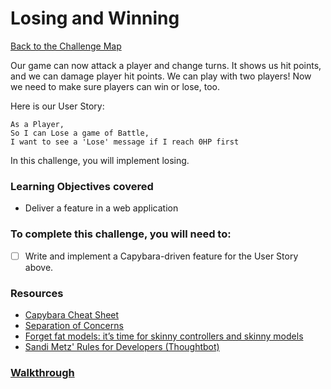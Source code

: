 # Losing and Winning

[Back to the Challenge Map](README.md)

Our game can now attack a player and change turns. It shows us hit points, and we can damage player hit points. We can play with two players! Now we need to make sure players can win or lose, too.

Here is our User Story:

```
As a Player,
So I can Lose a game of Battle,
I want to see a 'Lose' message if I reach 0HP first
```

In this challenge, you will implement losing.

### Learning Objectives covered
- Deliver a feature in a web application

### To complete this challenge, you will need to:

- [ ] Write and implement a Capybara-driven feature for the User Story above.

### Resources

- [Capybara Cheat Sheet](https://www.launchacademy.com/codecabulary/learn-test-driven-development/rspec/capybara-cheat-sheet)
- [Separation of Concerns](https://en.wikipedia.org/wiki/Separation_of_concerns)
- [Forget fat models: it’s time for skinny controllers and skinny models](https://medium.com/makers-academy/forget-fat-models-its-time-for-skinny-controllers-and-skinny-models-a9b84ec481b7#.8vs2uzw1f)
- [Sandi Metz' Rules for Developers (Thoughtbot)](https://robots.thoughtbot.com/sandi-metz-rules-for-developers)

### [Walkthrough](../walkthroughs/losing_and_winning.md)
